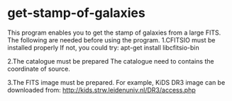 # get-stamp-of-galaxies
This program enables you to get the stamp of galaxies from a large FITS. 
The following are needed before using the program.
  1.CFITSIO must be installed properly
  If not, you could try:
  apt-get install libcfitsio-bin
  
  2.The catalogue must be prepared
  The catalogue need to contains the coordinate of source.
  
  3.The FITS image must be prepared.
  For example, KiDS DR3 image can be downloaded from:
  http://kids.strw.leidenuniv.nl/DR3/access.php
